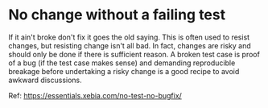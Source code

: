 # No change without a failing test

If it ain't broke don't fix it goes the old saying. This is often used to resist changes, but resisting change isn't all bad. In fact, changes are risky and should only be done if there is sufficient reason. A broken test case is proof of a bug (if the test case makes sense) and demanding reproducible breakage before undertaking a risky change is a good recipe to avoid awkward discussions.

Ref: https://essentials.xebia.com/no-test-no-bugfix/
